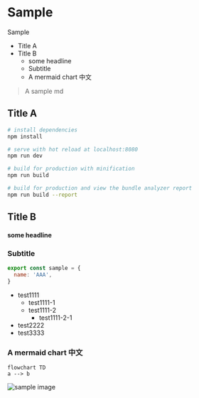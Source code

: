 # Sample
<!-- Plink markdown toc -->
 Sample
  - Title A
  - Title B
    - some headline
    - Subtitle
    - A mermaid chart 中文
<!-- Plink markdown toc end -->
> A sample md

## Title A

``` bash
# install dependencies
npm install

# serve with hot reload at localhost:8080
npm run dev

# build for production with minification
npm run build

# build for production and view the bundle analyzer report
npm run build --report
```

## Title B
#### some headline
### Subtitle

```js
export const sample = {
  name: 'AAA',
}
```

- test1111
  - test1111-1
  - test1111-2
    - test1111-2-1
- test2222
- test3333

### A mermaid chart 中文
```mermaid
flowchart TD
a --> b

```

![sample image](./plink-cli-screenshot-01-min.png)

